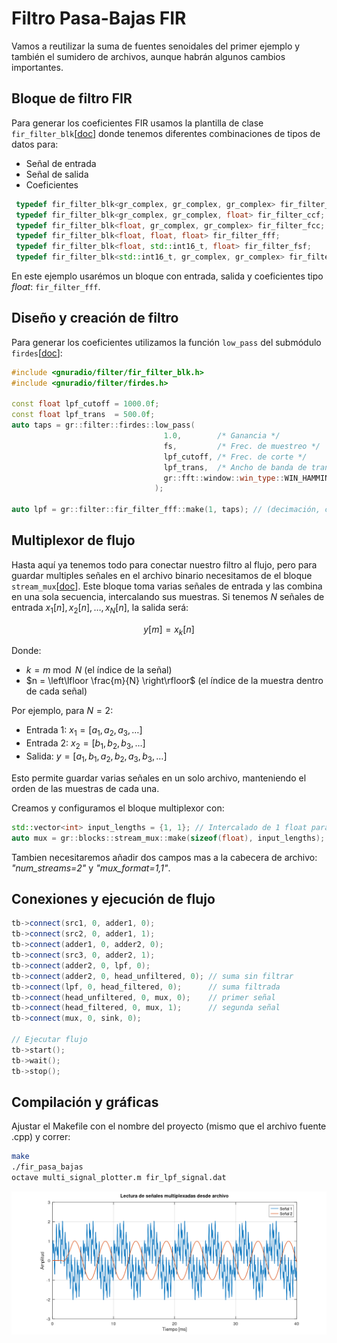 # Filtro Pasa-Bajas FIR

Vamos a reutilizar la suma de fuentes senoidales del primer ejemplo y también el sumidero de archivos, aunque habrán algunos cambios importantes.

## Bloque de filtro FIR

Para generar los coeficientes FIR usamos la plantilla de clase `fir_filter_blk`[[doc](https://www.gnuradio.org/doc/doxygen/classgr_1_1filter_1_1fir__filter__blk.html)] donde tenemos diferentes combinaciones de tipos de datos para:
* Señal de entrada 
* Señal de salida
* Coeficientes
```C++
 typedef fir_filter_blk<gr_complex, gr_complex, gr_complex> fir_filter_ccc;
 typedef fir_filter_blk<gr_complex, gr_complex, float> fir_filter_ccf;
 typedef fir_filter_blk<float, gr_complex, gr_complex> fir_filter_fcc;
 typedef fir_filter_blk<float, float, float> fir_filter_fff;
 typedef fir_filter_blk<float, std::int16_t, float> fir_filter_fsf;
 typedef fir_filter_blk<std::int16_t, gr_complex, gr_complex> fir_filter_scc;
```

En este ejemplo usarémos un bloque con entrada, salida y coeficientes tipo *float*: `fir_filter_fff`.

## Diseño y creación de filtro

Para generar los coeficientes utilizamos la función `low_pass` del submódulo `firdes`[[doc](https://www.gnuradio.org/doc/doxygen/classgr_1_1filter_1_1firdes.html)]:

```C++
#include <gnuradio/filter/fir_filter_blk.h>
#include <gnuradio/filter/firdes.h>

const float lpf_cutoff = 1000.0f;
const float lpf_trans  = 500.0f;  
auto taps = gr::filter::firdes::low_pass(
                                  1.0,        /* Ganancia */
                                  fs,         /* Frec. de muestreo */
                                  lpf_cutoff, /* Frec. de corte */
                                  lpf_trans,  /* Ancho de banda de transición*/
                                  gr::fft::window::win_type::WIN_HAMMING
                                );

auto lpf = gr::filter::fir_filter_fff::make(1, taps); // (decimación, coeficientes FIR)
```

## Multiplexor de flujo

Hasta aquí ya tenemos todo para conectar nuestro filtro al flujo, pero para guardar multiples señales en el archivo binario necesitamos de el bloque `stream_mux`[[doc](https://www.gnuradio.org/doc/doxygen/classgr_1_1blocks_1_1stream__mux.html)]. Este bloque toma varias señales de entrada y las combina en una sola secuencia, intercalando sus muestras. Si tenemos $N$ señales de entrada $x_1[n], x_2[n], \ldots, x_N[n]$, la salida será:

$$
y[m] = x_{k}[n]
$$

Donde:
- $k = m \bmod N$ (el índice de la señal)
- $n = \left\lfloor \frac{m}{N} \right\rfloor$ (el índice de la muestra dentro de cada señal)

Por ejemplo, para $N=2$:
- Entrada 1: $x_1 = [a_1, a_2, a_3, \ldots]$
- Entrada 2: $x_2 = [b_1, b_2, b_3, \ldots]$
- Salida: $y = [a_1, b_1, a_2, b_2, a_3, b_3, \ldots]$

Esto permite guardar varias señales en un solo archivo, manteniendo el orden de las muestras de cada una.

Creamos y configuramos el bloque multiplexor con:

```C++
std::vector<int> input_lengths = {1, 1}; // Intercalado de 1 float para cada señal
auto mux = gr::blocks::stream_mux::make(sizeof(float), input_lengths);
```
Tambien necesitaremos añadir dos campos mas a la cabecera de archivo: *"num_streams=2"* y *"mux_format=1,1"*.

## Conexiones y ejecución de flujo
```C++
tb->connect(src1, 0, adder1, 0);
tb->connect(src2, 0, adder1, 1);
tb->connect(adder1, 0, adder2, 0);
tb->connect(src3, 0, adder2, 1);
tb->connect(adder2, 0, lpf, 0);
tb->connect(adder2, 0, head_unfiltered, 0); // suma sin filtrar
tb->connect(lpf, 0, head_filtered, 0);      // suma filtrada
tb->connect(head_unfiltered, 0, mux, 0);    // primer señal
tb->connect(head_filtered, 0, mux, 1);      // segunda señal
tb->connect(mux, 0, sink, 0);

// Ejecutar flujo
tb->start();
tb->wait();
tb->stop();
```

## Compilación y gráficas

Ajustar el Makefile con el nombre del proyecto (mismo que el archivo fuente .cpp) y correr:

```Bash
make
./fir_pasa_bajas
octave multi_signal_plotter.m fir_lpf_signal.dat
```

<p align="center">
<img src="https://github.com/rescurib/gnu_radio_playground/blob/main/Filtros/gr_lpf.png" width="730">
<p>